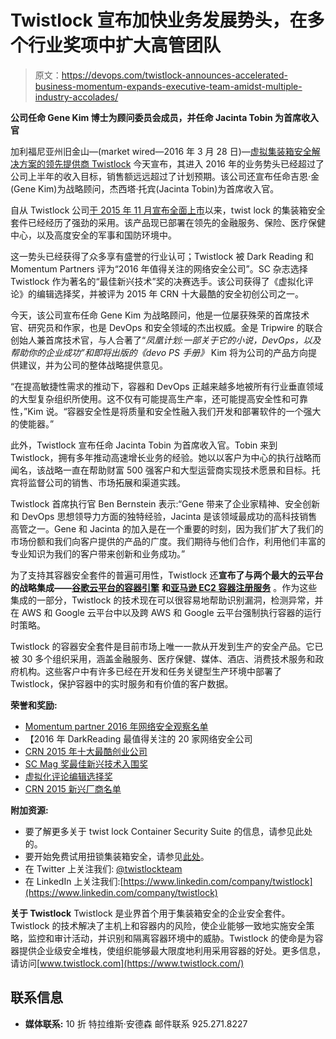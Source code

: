 # Twistlock 宣布加快业务发展势头，在多个行业奖项中扩大高管团队

> 原文：<https://devops.com/twistlock-announces-accelerated-business-momentum-expands-executive-team-amidst-multiple-industry-accolades/>

**公司任命 Gene Kim 博士为顾问委员会成员，并任命 Jacinta Tobin 为首席收入官**

加利福尼亚州旧金山—(market wired—2016 年 3 月 28 日)—[虚拟集装箱安全解决方案的领先提供商 Twistlock](https://www.twistlock.com/) 今天宣布，其进入 2016 年的业务势头已经超过了公司上半年的收入目标，销售额远远超过了计划预期。该公司还宣布任命吉恩·金(Gene Kim)为战略顾问，杰西塔·托宾(Jacinta Tobin)为首席收入官。

自从 Twistlock 公司[于 2015 年 11 月宣布全面上市](http://www.marketwired.com/press-release/twistlock-strengthens-container-security-for-enterprise-computing-2072024.htm)以来，twist lock 的集装箱安全套件已经经历了强劲的采用。该产品现已部署在领先的金融服务、保险、医疗保健中心，以及高度安全的军事和国防环境中。

这一势头已经获得了众多享有盛誉的行业认可；Twistlock 被 Dark Reading 和 Momentum Partners 评为“2016 年值得关注的网络安全公司”。SC 杂志选择 Twistlock 作为著名的“最佳新兴技术”奖的决赛选手。该公司获得了《虚拟化评论》的编辑选择奖，并被评为 2015 年 CRN 十大最酷的安全初创公司之一。

今天，该公司宣布任命 Gene Kim 为战略顾问，他是一位屡获殊荣的首席技术官、研究员和作家，也是 DevOps 和安全领域的杰出权威。金是 Tripwire 的联合创始人兼首席技术官，与人合著了“*凤凰计划:一部关于它的小说，DevOps，以及帮助你的企业成功”*和即将出版的*《devo PS 手册》* Kim 将为公司的产品方向提供建议，并为公司的整体战略提供意见。

“在提高敏捷性需求的推动下，容器和 DevOps 正越来越多地被所有行业垂直领域的大型复杂组织所使用。这不仅有可能提高生产率，还可能提高安全性和可靠性，”Kim 说。“容器安全性是将质量和安全性融入我们开发和部署软件的一个强大的使能器。”

此外，Twistlock 宣布任命 Jacinta Tobin 为首席收入官。Tobin 来到 Twistlock，拥有多年推动高速增长业务的经验。她以以客户为中心的执行战略而闻名，该战略一直在帮助财富 500 强客户和大型运营商实现技术愿景和目标。托宾将监督公司的销售、市场拓展和渠道实践。

Twistlock 首席执行官 Ben Bernstein 表示:“Gene 带来了企业家精神、安全创新和 DevOps 思想领导力方面的独特经验，Jacinta 是该领域最成功的高科技销售高管之一。Gene 和 Jacinta 的加入是在一个重要的时刻，因为我们扩大了我们的市场份额和我们向客户提供的产品的广度。我们期待与他们合作，利用他们丰富的专业知识为我们的客户带来创新和业务成功。”

为了支持其容器安全套件的普遍可用性，Twistlock 还**宣布了与两个最大的云平台的战略集成——[谷歌云平台的容器引擎](https://www.twistlock.com/2015/11/10/twistlock-is-now-available-on-google-cloud-platform/)** **和[亚马逊 EC2 容器注册服务](https://www.twistlock.com/2015/12/21/aws-ec2-container-registry-service-launches-with-twistlock-technologies/)** 。作为这些集成的一部分，Twistlock 的技术现在可以很容易地帮助识别漏洞，检测异常，并在 AWS 和 Google 云平台中以及跨 AWS 和 Google 云平台强制执行容器的运行时策略。

Twistlock 的容器安全套件是目前市场上唯一一款从开发到生产的安全产品。它已被 30 多个组织采用，涵盖金融服务、医疗保健、媒体、酒店、消费技术服务和政府机构。这些客户中有许多已经在开发和任务关键型生产环境中部署了 Twistlock，保护容器中的实时服务和有价值的客户数据。

**荣誉和奖励:**

*   [Momentum partner 2016 年网络安全观察名单](http://www.businesswire.com/news/home/20160301006752/en/Momentum-Partners-Releases-Watch-List-2016-RSA)
*   【2016 年 DarkReading 最值得关注的 20 家网络安全公司
*   [CRN 2015 年十大最酷创业公司](http://www.crn.com/slide-shows/security/300079040/the-10-coolest-security-startups-of-2015.htm/pgno/0/7?cid=nl_vi&itc=refresh)
*   [SC Mag 奖最佳新兴技术入围奖](http://www.scmagazine.com/sc-awards-2016/section/5433/?publishDate=False&timestamp=635852806671307920)
*   [虚拟化评论编辑选择奖](https://virtualizationreview.com/Articles/2015/12/01/Editors-Choice-Awards.aspx?Page=3)
*   [CRN 2015 新兴厂商名单](http://www.crn.com/rankings-and-lists/ev2015.htm)

**附加资源:**

*   要了解更多关于 twist lock Container Security Suite 的信息，请参见此处的。
*   要开始免费试用扭锁集装箱安全，请参见[此处](https://www.twistlock.com/freetrials)。
*   在 Twitter 上关注我们: [@twistlockteam](https://twitter.com/twistlockteam)
*   在 LinkedIn 上关注我们:[https://www.linkedin.com/company/twistlock](https://www.linkedin.com/company/twistlock)

**关于 Twistlock** Twistlock 是业界首个用于集装箱安全的企业安全套件。Twistlock 的技术解决了主机上和容器内的风险，使企业能够一致地实施安全策略，监控和审计活动，并识别和隔离容器环境中的威胁。Twistlock 的使命是为容器提供企业级安全堆栈，使组织能够最大限度地利用采用容器的好处。更多信息，请访问[www.twistlock.com](https://www.twistlock.com/)

## 联系信息

*   **媒体联系:** 10 折
    特拉维斯·安德森
    邮件联系
    925.271.8227